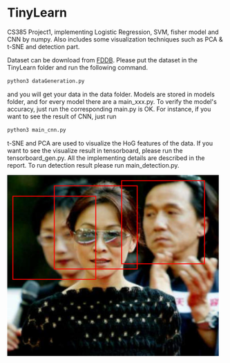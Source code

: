 # TinyLearn
CS385 Project1, implementing Logistic Regression, SVM, fisher model and CNN by numpy. Also includes some visualization techniques such as PCA & t-SNE and detection part. 

Dataset can be download from [FDDB](http://vis-www.cs.umass.edu/fddb/). Please put the dataset in the TinyLearn folder and run the following command.

```python
python3 dataGeneration.py
```

and you will get your data in the data folder. Models are stored in models folder, and for every model there are a main_xxx.py. To verify the model's accuracy, just run the corresponding main.py is OK. For instance, if you want to see the result of CNN, just run

```python
python3 main_cnn.py
```

t-SNE and PCA are used to visualize the HoG features of the data. If you want to see the visualize result in tensorboard, please run the tensorboard_gen.py. All the implementing details are described in the report. To run detection result please run main_detection.py.

![detections!](detection3.png)